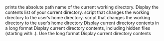  prints the absolute path name of the current working directory.
Display the contents list of your current directory.
 script that changes the working directory to the user’s home directory.
script that changes the working directory to the user’s home directory
Display current directory contents in a long format
Display current directory contents, including hidden files (starting with .). Use the long format
Display current directory contents
